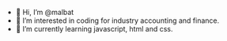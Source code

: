 - 👋 Hi, I’m @malbat
- 👀 I’m interested in coding for industry accounting and finance.
- 🌱 I’m currently learning javascript, html and css.

<!---
malbat/malbat is a ✨ special ✨ repository because its `README.md` (this file) appears on your GitHub profile.
You can click the Preview link to take a look at your changes.
--->
